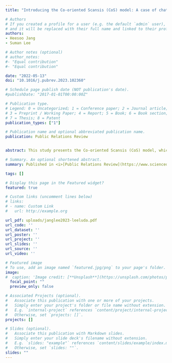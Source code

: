 ```yaml
---
title: "Introducing the Co-oriented Scansis (CoS) model: A case of chatbot, Lee-Luda"

# Authors
# If you created a profile for a user (e.g. the default `admin` user), write the username (folder name) here 
# and it will be replaced with their full name and linked to their profile.
authors:
- Heesoo Jang
- Suman Lee

# Author notes (optional)
# author_notes:
#- "Equal contribution"
#- "Equal contribution"

date: "2022-05-13"
doi: "10.1016/j.pubrev.2023.102360"

# Schedule page publish date (NOT publication's date).
#publishDate: "2017-01-01T00:00:00Z"

# Publication type.
# Legend: 0 = Uncategorized; 1 = Conference paper; 2 = Journal article;
# 3 = Preprint / Working Paper; 4 = Report; 5 = Book; 6 = Book section;
# 7 = Thesis; 8 = Patent
publication_types: ["1"]

# Publication name and optional abbreviated publication name.
publication: Public Relations Review


abstract: This study presents the Co-oriented Scansis (CoS) model, which provides a comprehensive understanding of scansis—a recently identified crisis type integrated into the Situational Crisis Communication Theory (SCCT). Using a crisis case of Scatter Lab, a South Korean AI company, as a model case, the study applies the CoS model to analyze the perceptions and meta-perceptions of both the organization and the public regarding the crisis. The data collection involved three official statements released by Scatter Lab and an analysis of 365 reviews from the Google Play users' reviews page of Science of Love—the app used by Scatter Lab to collect intimate conversations between romantic partners. The findings highlight the utility of the CoS model in explaining how Scatter Lab's AI crisis evolved into a scansis. Specifically, the organization's failure to accurately comprehend the public's perception of the crisis (second level co-orientation) and the resulting discrepancy between the organization and the public's perceptions (third level co-orientation) contributed to moral outrage, ultimately leading to a scansis. The study concludes by discussing the theoretical contributions of the CoS model and its practical implications for crisis management.

# Summary. An optional shortened abstract.
summary: Published in <i>[Public Relations Review](https://www.sciencedirect.com/journal/public-relations-review)</i>. We propose a new model that explains the gap between how AI companies and the public understand organizational crises caused by AI systems. How does a crisis of an AI company become scandalized? We use the case of a South Korean AI company, Scatterlab, to answer this question. 

tags: []

# Display this page in the Featured widget?
featured: true

# Custom links (uncomment lines below)
# links:
# - name: Custom Link
#   url: http://example.org

url_pdf: uploads/janglee2023-leeluda.pdf
url_code: ''
url_dataset: ''
url_poster: ''
url_project: ''
url_slides: ''
url_source: ''
url_video: ''

# Featured image
# To use, add an image named `featured.jpg/png` to your page's folder. 
image:
#  caption: 'Image credit: [**Unsplash**](https://unsplash.com/photos/pLCdAaMFLTE)'
  focal_point: ""
  preview_only: false

# Associated Projects (optional).
#   Associate this publication with one or more of your projects.
#   Simply enter your project's folder or file name without extension.
#   E.g. `internal-project` references `content/project/internal-project/index.md`.
#   Otherwise, set `projects: []`.
projects: []

# Slides (optional).
#   Associate this publication with Markdown slides.
#   Simply enter your slide deck's filename without extension.
#   E.g. `slides: "example"` references `content/slides/example/index.md`.
#   Otherwise, set `slides: ""`.
slides: ""
---
```





